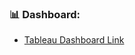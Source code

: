 ### 📊 Dashboard:
- [Tableau Dashboard Link](https://public.tableau.com/shared/XPG7X75ZQ?:display_count=n&:origin=viz_share_link)
